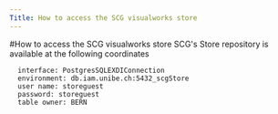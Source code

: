 ```yaml
---
Title: How to access the SCG visualworks store
---
```

#How to access the SCG visualworks store
SCG's Store repository is available at the following coordinates

```
  interface: PostgresSQLEXDIConnection
  environment: db.iam.unibe.ch:5432_scgStore
  user name: storeguest
  password: storeguest
  table owner: BERN
```
